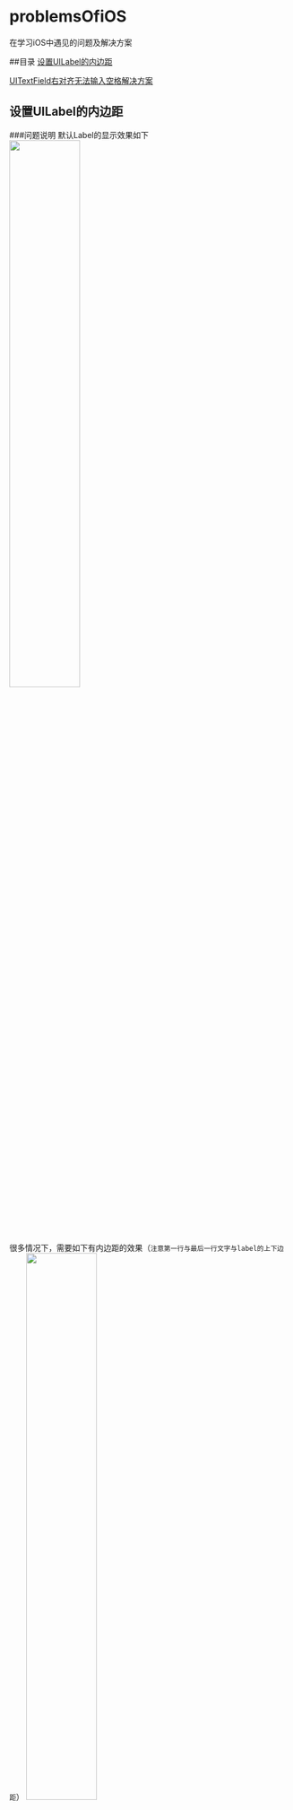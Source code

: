 problemsOfiOS
==========================================
在学习iOS中遇见的问题及解决方案


##目录
[设置UILabel的内边距](#设置UILabel的内边距)

[UITextField右对齐无法输入空格解决方案](#UITextField右对齐无法输入空格解决方案)




设置UILabel的内边距
----------------------------------------

###问题说明
默认Label的显示效果如下
<img src="https://raw.githubusercontent.com/SwiftlyFly/problemsOfiOS/master/images/SFLabel/QQ20160701-0%402x.png" width="50%" height="50%">

很多情况下，需要如下有内边距的效果（`注意第一行与最后一行文字与label的上下边距`）
<img src="https://raw.githubusercontent.com/SwiftlyFly/problemsOfiOS/master/images/SFLabel/QQ20160701-1%402x.png" width="50%" height="50%">

### 解决方案
为了解决这个问题，设计SFLabel如下，继承自UILabel

```
#import "SFLabel.h"
#import <UIKit/UIKit.h>

@interface SFLabel ()
// 用来决定上下左右内边距，也可以提供一个借口供外部修改，在这里就先固定写死
@property (assign, nonatomic) UIEdgeInsets edgeInsets;
@end

@implementation SFLabel


//下面三个方法用来初始化edgeInsets
- (instancetype)initWithFrame:(CGRect)frame
{
    if(self = [super initWithFrame:frame])
    {
        self.edgeInsets = UIEdgeInsetsMake(25, 0, 25, 0);
    }
    return self;
}

- (instancetype)initWithCoder:(NSCoder *)aDecoder
{
    if (self = [super initWithCoder:aDecoder]) {
        self.edgeInsets = UIEdgeInsetsMake(25, 0, 25, 0);
    }
    return self;
}

- (void)awakeFromNib
{
    [super awakeFromNib];
    self.edgeInsets = UIEdgeInsetsMake(25, 0, 25, 0);
}

// 修改绘制文字的区域，edgeInsets增加bounds
-(CGRect)textRectForBounds:(CGRect)bounds 
    limitedToNumberOfLines:(NSInteger)numberOfLines
{

    /*
    调用父类该方法
    注意传入的UIEdgeInsetsInsetRect(bounds, self.edgeInsets),bounds是真正的绘图区域
    */
    CGRect rect = [super textRectForBounds:UIEdgeInsetsInsetRect(bounds,
     self.edgeInsets) limitedToNumberOfLines:numberOfLines];
    //根据edgeInsets，修改绘制文字的bounds
    rect.origin.x -= self.edgeInsets.left;
    rect.origin.y -= self.edgeInsets.top;
    rect.size.width += self.edgeInsets.left + self.edgeInsets.right;
    rect.size.height += self.edgeInsets.top + self.edgeInsets.bottom;
    return rect;
}

//绘制文字
- (void)drawTextInRect:(CGRect)rect
{
    //令绘制区域为原始区域，增加的内边距区域不绘制
    [super drawTextInRect:UIEdgeInsetsInsetRect(rect, self.edgeInsets)];
}

@end
```

将UIlabel的类型改为SFLabel，看看现在效果是否如第二幅图😊。

### 注意事项
- 通过SFLabel中的方法修改UILabel的内边距最好只修改上下内边距，通过系统NSMutableParagraphStyle是可以修改左边内边距的；
- 通过`boundingRectWithSize:options:attributes:context:`计算SFLabel内容计算出的区域仍然是与直接使用UILabel的结果一样，因此需要小心使用，可以在`boundingRectWithSize:options:attributes:context:`基础上根据edgeInsets进行修正。

[SFLabel示例源码](https://github.com/SwiftlyFly/problemsOfiOS/tree/master/SFLabel)








UITextField右对齐无法输入空格解决方案
----------------------------------------

### 问题说明
今天使用UITextfield需要右对齐输入，但是当设置右对齐第一个字符输入空格后，神奇的一幕发生了，如下图，如果第一个字符不输入空格谁说可以正常输入，但是后面输入的空格不会也不回立即显示，除非输入下一个非空格字符之前输入空格才会显示。

<img src="https://raw.githubusercontent.com/SwiftlyFly/problemsOfiOS/master/images/SFUITextFieldInputSpaceFromRight/1%E9%97%AE%E9%A2%98%E9%99%88%E8%BF%B0.gif" width="50%" height="30%">

### 解决思路
解决思路很简单，就是将我们输入的普通空格使用[Non-breaking space](https://en.wikipedia.org/wiki/Non-breaking_space)代替。

### 解决方案
#### 方案1：通过代理方法监听textfield的输入。

1.首先设置控制器作为textfield的代理，

```
self.textField.delegate = self;
```

2.监听文本的输入，做如下处理

```
- (BOOL)textField:(UITextField *)textField 
        shouldChangeCharactersInRange:(NSRange)range 
        replacementString:(NSString *)string
{
    /* 如果不是右对齐，直接返回YES，不做处理 */
    if (textField.textAlignment != NSTextAlignmentRight) {
        return YES;
    }
    
    /* 在右对齐的情况下*/
    // 如果string是@""，说明是删除字符（剪切删除操作），则直接返回YES，不做处理
    // 如果把这段删除，在删除字符时光标位置会出现错误
    if ([string isEqualToString:@""]) {
        return YES;
    }

    /* 在输入单个字符或者粘贴内容时做如下处理，已确定光标应该停留的正确位置，
    没有下段从字符中间插入或者粘贴光标位置会出错 */
    // 首先使用 non-breaking space 代替默认输入的@“ ”空格
    string = [string stringByReplacingOccurrencesOfString:@" " 
                     withString:@"\u00a0"];
    textField.text = [textField.text stringByReplacingCharactersInRange:range 
                                     withString:string];
    //确定输入或者粘贴字符后光标位置
    UITextPosition *beginning = textField.beginningOfDocument;
    UITextPosition *cursorLoc = [textField positionFromPosition:beginning 
                                 offset:range.location+string.length];
    // 选中文本起使位置和结束为止设置同一位置
    UITextRange *textRange = [textField textRangeFromPosition:cursorLoc 
                                        toPosition:cursorLoc];
    // 选中字符范围（由于textRange范围的起始结束位置一样所以并没有选中字符）
    [textField setSelectedTextRange:textRange];
    
    return NO;
}
```

3.如果需要拿到textfield中的text使用，在使用前记得将 non-breaking space替换回来

```
[self.textField.text stringByReplacingOccurrencesOfString:@"\u00a0" 
                     withString:@" "]; 
```

**弊端分析：**上面代理方法`textField: shouldChangeCharactersInRange: replacementString:`对于很多输入字符返回的是NO，因此不能很好的监听`UITextFieldTextDidChangeNotification`，因此不推荐使用。

**效果演示**

<img src="https://raw.githubusercontent.com/SwiftlyFly/problemsOfiOS/master/images/SFUITextFieldInputSpaceFromRight/2%E4%BB%A3%E7%90%86%E6%95%88%E6%9E%9C%E6%BC%94%E7%A4%BA.gif" width="50%" height="50%">

#### 方案2：通过addTarget: action: forControlEvents: 给textField添加响应事件
在此，自定义了一个textField，code如下：

```
- (instancetype)initWithCoder:(NSCoder *)aDecoder
{
    self = [super initWithCoder:aDecoder];
    if (self) {
    
    // 给textfield添加响应事件
        [self addTarget:self 
        action:@selector(replaceNormalSpaceUsingNonbreakingSpace) 
        forControlEvents:UIControlEventEditingChanged];
        }
    return self;
}

// 在响应事件中将@" "替换为non-breaking space
- (void)replaceNormalSpaceUsingNonbreakingSpace
{
    UITextRange *textRange = self.selectedTextRange;
    self.text = [self.text stringByReplacingOccurrencesOfString:@" " 
                           withString:@"\u00a0"];
    [self setSelectedTextRange:textRange];
}
```
**说明：**如果需要拿到textfield中的text使用，同样需要将 non-breaking space替换回来。

该方法可以有效的解决问题，还能监听`UITextFieldTextDidChangeNotification`，推荐使用。

**效果演示**

<img src="https://raw.githubusercontent.com/SwiftlyFly/problemsOfiOS/master/images/SFUITextFieldInputSpaceFromRight/3%E8%87%AA%E5%AE%9A%E4%B9%89%E6%95%88%E6%9E%9C%E6%BC%94%E7%A4%BA.gif" width="50%" height="50%">

### 仍存在的问题
当我们最后输入的是空格的时候，那么当textfield不是第一响应者的时候，那么最后的空格依然不可见。如下所示：


解决思路：可以在textfield右侧放一个view，当输入结束时，计算输入内容最后面空格的宽度，然后作为view的宽度，当textfield成为第一响应者时，令view的宽度为0。

<img src="https://raw.githubusercontent.com/SwiftlyFly/problemsOfiOS/master/images/SFUITextFieldInputSpaceFromRight/4%E4%BB%8D%E5%AD%98%E5%9C%A8%E7%9A%84%E9%97%AE%E9%A2%98.gif" width="50%" height="50%">

PS：谁有更好的方法@一下哦。


###参考
基本是下面解决方案的汇总，下面有的回答也存在一些其他小问题。
[clickme](http://stackoverflow.com/questions/19569688/right-aligned-uitextfield-spacebar-does-not-advance-cursor-in-ios-7/22512184#22512184)

[源码示例SFUITextFieldInputSpaceFromRight](https://github.com/SwiftlyFly/problemsOfiOS/tree/master/SFUITextFieldInputSpaceFromRight)


